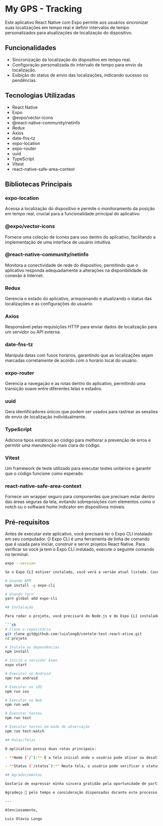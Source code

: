 # My GPS - Tracking

Este aplicativo React Native com Expo permite aos usuários sincronizar suas localizações em tempo real e definir intervalos de tempo personalizados para atualizações de localização do dispositivo.

## Funcionalidades

- Sincronização da localização do dispositivo em tempo real.
- Configuração personalizada do intervalo de tempo para envio da localização.
- Exibição do status de envio das localizações, indicando sucesso ou pendências.

## Tecnologias Utilizadas

- React Native
- Expo
- @expo/vector-icons
- @react-native-community/netinfo
- Redux
- Axios
- date-fns-tz
- expo-location
- expo-router
- uuid
- TypeScript
- Vitest
- react-native-safe-area-context

## Bibliotecas Principais

### expo-location
Acessa a localização do dispositivo e permite o monitoramento da posição em tempo real, crucial para a funcionalidade principal do aplicativo.

### @expo/vector-icons
Fornece uma coleção de ícones para uso dentro do aplicativo, facilitando a implementação de uma interface de usuário intuitiva.

### @react-native-community/netinfo
Monitora a conectividade de rede do dispositivo, permitindo que o aplicativo responda adequadamente a alterações na disponibilidade de conexão à Internet.

### Redux
Gerencia o estado do aplicativo, armazenando e atualizando o status das localizações e as configurações do usuário.

### Axios
Responsável pelas requisições HTTP para enviar dados de localização para um servidor ou API externa.

### date-fns-tz
Manipula datas com fusos horários, garantindo que as localizações sejam marcadas corretamente de acordo com o horário local do usuário.

### expo-router
Gerencia a navegação e as rotas dentro do aplicativo, permitindo uma transição suave entre diferentes telas e estados.

### uuid
Gera identificadores únicos que podem ser usados para rastrear as sessões de envio de localização individualmente.

### TypeScript
Adiciona tipos estáticos ao código para melhorar a prevenção de erros e permitir uma manutenção mais clara do código.

### Vitest
Um framework de teste utilizado para executar testes unitários e garantir que o código funcione como esperado.

### react-native-safe-area-context
Fornece um wrapper seguro para componentes que precisam estar dentro das áreas seguras da tela, evitando sobreposições com elementos como o notch ou o software home indicator em dispositivos móveis.

## Pré-requisitos

Antes de executar este aplicativo, você precisará ter o Expo CLI instalado em seu computador. O Expo CLI é uma ferramenta de linha de comando que é usada para iniciar, construir e servir projetos React Native. Para verificar se você já tem o Expo CLI instalado, execute o seguinte comando no terminal:

```sh
expo --version

Se o Expo CLI estiver instalado, você verá a versão atual listada. Caso contrário, será necessário instalar o Expo CLI. Você pode instalar o Expo CLI globalmente usando o NPM ou o Yarn com o seguinte comando:

# Usando NPM
npm install -g expo-cli

# Usando Yarn
yarn global add expo-cli

## Instalação

Para rodar o projeto, você precisará do Node.js e do Expo CLI instalados. Clone o repositório e instale as dependências:

```sh
# Clone o repositório
git clone git@github.com:luislong0/contele-test-react-ative.git
cd projeto

# Instale as dependências
npm install

# Inicie o servidor Expo
expo start

# Executar no Android
npm run android

# Executar no iOS
npm run ios

# Executar no Web
npm run web

# Executar testes
npm run test

# Executar testes em modo de observação
npm run test:watch

## Rotas/Telas

O aplicativo possui duas rotas principais:

- **Home (`/`):** É a tela inicial onde o usuário pode ativar ou desativar a sincronização da localização do dispositivo com o sistema.

- **Status (`/status`):** Nesta tela, o usuário pode verificar o status dos envios de localização para o sistema, identificando se os envios foram bem-sucedidos ou se estão pendentes devido à falta de conexão com a internet.

## Agradecimentos

Gostaria de expressar minha sincera gratidão pela oportunidade de participar do processo seletivo para esta vaga de emprego. Trabalhar neste projeto teste foi uma experiência enriquecedora e demonstrou o potencial de crescimento e aprendizado que a posição oferece. Estou ansioso para, possivelmente, fazer parte da equipe e contribuir de forma significativa para o sucesso da empresa.

Agradeço 💜 pelo tempo e consideração dispensados durante este processo.

---

Atenciosamente,

Luis Otavio Longo
